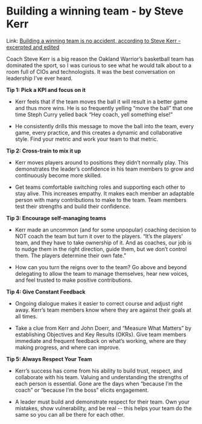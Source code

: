 # Building a winning team - by Steve Kerr

Link: [Building a winning team is no accident, according to Steve Kerr - excerpted and edited](https://futurestate.com/building-a-winning-team-is-no-accident-according-to-steve-kerr/)

Coach Steve Kerr is a big reason the Oakland Warrior’s basketball team has dominated the sport, so I was curious to see what he would talk about to a room full of CIOs and technologists. It was the best conversation on leadership I’ve ever heard. 


**Tip 1: Pick a KPI and focus on it**

  * Kerr feels that if the team moves the ball it will result in a better game and thus more wins.  He is so frequently yelling “move the ball” that one time Steph Curry yelled back “Hey coach, yell something else!”

  * He consistently drills this message to move the ball into the team, every game, every practice, and this creates a dynamic and collaborative style. Find your metric and work your team to that metric.

**Tip 2: Cross-train to mix it up**

  * Kerr moves players around to positions they didn’t normally play. This demonstrates the leader’s confidence in his team members to grow and continuously become more skilled. 

  * Get teams comfortable switching roles and supporting each other to stay alive. This increases empathy. It makes each member an adaptable person with many contributions to make to the team. Team members test their strengths and build their confidence.
 
**Tip 3: Encourage self-managing teams**

  * Kerr made an uncommon (and for some unpopular) coaching decision to NOT coach the team but turn it over to the players.  “It’s the players’ team, and they have to take ownership of it. And as coaches, our job is to nudge them in the right direction, guide them, but we don’t control them. The players determine their own fate.” 

  * How can you turn the reigns over to the team? Go above and beyond delegating to allow the team to manage themselves, hear new voices, and feel trusted to make positive contributions.

**Tip 4: Give Constant Feedback**

  * Ongoing dialogue makes it easier to correct course and adjust right away. Kerr’s team members know where they are against their goals at all times.

  * Take a clue from Kerr and John Doerr, and “Measure What Matters” by establishing Objectives and Key Results (OKRs). Give team members immediate and frequent feedback on what’s working, where are they making progress, and where can improve.

**Tip 5: Always Respect Your Team**

  * Kerr’s success has come from his ability to build trust, respect, and collaborate with his team. Valuing and understanding the strengths of each person is essential. Gone are the days when “because I’m the coach” or “because I’m the boss” elicits engagement. 

  * A leader must build and demonstrate respect for their team. Own your mistakes, show vulnerability, and be real -- this helps your team do the same so you can all be there for each other.

